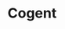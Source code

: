 ---
facebook: https://facebook.com/cogentco
googleplus: https://plus.google.com/117200275723384307063
linkedin: http://linkedin.com/companies/cogent-communications
logohandle: cogentco
sort: cogentco
title: Cogent
twitter: https://x.com/cogentco
website: https://www.cogentco.com/en/
---
